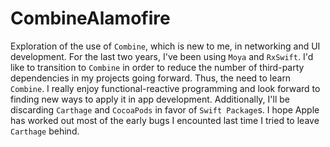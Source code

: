 # CombineAlamofire
Exploration of the use of `Combine`, which is new to me, in networking and UI development. For the last two years, I've been using `Moya` and `RxSwift`. I'd like to transition to `Combine` in order to reduce the number of third-party dependencies in my projects going forward. Thus, the need to learn `Combine`. I really enjoy functional-reactive programming and look forward to finding new ways to apply it in app development. Additionally, I'll be discarding `Carthage` and `CocoaPods` in favor of `Swift Package`s. I hope Apple has worked out most of the early bugs I encounted last time I tried to leave `Carthage` behind.
